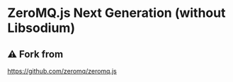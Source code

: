 # ZeroMQ.js Next Generation (without Libsodium)


## ⚠️ Fork from

https://github.com/zeromq/zeromq.js